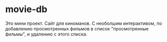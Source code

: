 # movie-db
Это мини проект. Сайт для киноманов. С необолшим интерактивом, по добавлению просмотренных фильмов в список "просмотренные фильмы", и удалению с этого списка. 
